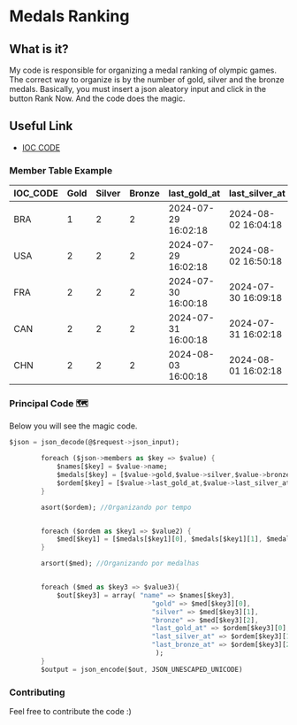 # Medals Ranking

## What is it?
My code is responsible for organizing a medal ranking of olympic games.
The correct way to organize is by the number of gold, silver and the bronze medals.
Basically, you must insert a json aleatory input and click in the button Rank Now.
And the code does the magic.

## Useful Link
- [IOC CODE](https://en.wikipedia.org/wiki/List_of_IOC_country_codes)


### Member Table Example

| IOC_CODE | Gold | Silver| Bronze | last_gold_at        | last_silver_at      | last_bronze_at      |
| ---      |  --- | ---   | ---    | ---                 | ---                 | ---                 |
| BRA      | 1    |  2    |  2     | 2024-07-29 16:02:18 | 2024-08-02 16:04:18 | 2024-08-10 16:02:18 |
| USA      | 2    |  2    |  2     | 2024-07-29 16:02:18 | 2024-08-02 16:50:18 | 2024-08-01 16:30:18 |
| FRA      | 2    |  2    |  2     | 2024-07-30 16:00:18 | 2024-07-30 16:09:18 | 2024-07-30 16:21:18 |
| CAN      | 2    |  2    |  2     | 2024-07-31 16:00:18 | 2024-07-31 16:02:18 | 2024-07-31 06:22:18 |
| CHN      | 2    |  2    |  2     | 2024-08-03 16:00:18 | 2024-08-01 16:02:18 | 2024-08-01 16:22:18 |


### Principal Code 🗺️ 

Below you will see the magic code.

```dart
$json = json_decode(@$request->json_input);

        foreach ($json->members as $key => $value) {
            $names[$key] = $value->name;
            $medals[$key] = [$value->gold,$value->silver,$value->bronze];
            $ordem[$key] = [$value->last_gold_at,$value->last_silver_at,$value->last_bronze_at];
        }

        asort($ordem); //Organizando por tempo   


        foreach ($ordem as $key1 => $value2) {
            $med[$key1] = [$medals[$key1][0], $medals[$key1][1], $medals[$key1][2]];
        }

        arsort($med); //Organizando por medalhas


        foreach ($med as $key3 => $value3){
            $out[$key3] = array( "name" => $names[$key3],
                                    "gold" => $med[$key3][0],
                                    "silver" => $med[$key3][1],
                                    "bronze" => $med[$key3][2],
                                    "last_gold_at" => $ordem[$key3][0],
                                    "last_silver_at" => $ordem[$key3][1],
                                    "last_bronze_at" => $ordem[$key3][2],
                                     );
        }
        $output = json_encode($out, JSON_UNESCAPED_UNICODE)

```


### Contributing

Feel free to contribute the code :)

